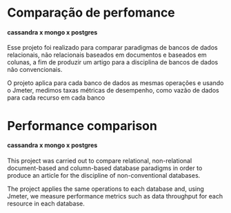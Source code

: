 
# Comparação de perfomance
#### cassandra x mongo x postgres

Esse projeto foi realizado para comparar paradigmas de bancos de dados relacionais, não relacionais baseados em documentos e baseados em colunas, a fim de produzir um artigo para a disciplina de bancos de dados não convencionais.

O projeto aplica para cada banco de dados as mesmas operações e usando o Jmeter, medimos taxas métricas de desempenho, como vazão de dados para cada recurso em cada banco

# Performance comparison
#### cassandra x mongo x postgres

This project was carried out to compare relational, non-relational document-based and column-based database paradigms in order to produce an article for the discipline of non-conventional databases.

The project applies the same operations to each database and, using Jmeter, we measure performance metrics such as data throughput for each resource in each database.

